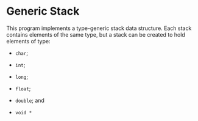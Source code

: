 # Generic Stack

This program implements a type-generic stack data structure. Each stack
contains elements of the same type, but a stack can be created to hold
elements of type:

* `char`;

* `int`;

* `long`;

* `float`;

* `double`; and

* `void *`
